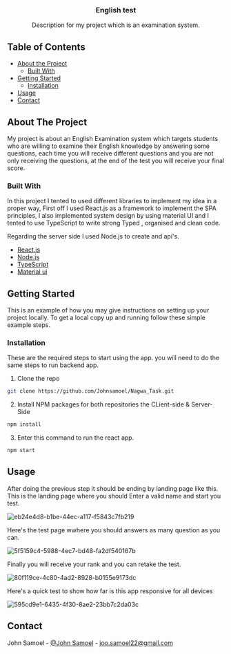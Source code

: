 <!-- PROJECT LOGO -->
<br />
<p align="center">

  <h3 align="center">English test</h3>

  <p align="center">
    Description for my project which is an examination system.
  </p>
</p>

<!-- TABLE OF CONTENTS -->

## Table of Contents

- [About the Project](#about-the-project)
  - [Built With](#built-with)
- [Getting Started](#getting-started)
  - [Installation](#installation)
- [Usage](#usage)
- [Contact](#contact)

<!-- ABOUT THE PROJECT -->

## About The Project

My project is about an English Examination system which targets students who are willing to examine their English knowledge by answering some questions, each time you will receive different questions and you are not only receiving the questions, at the end of the test you will receive your final score.

### Built With

In this project I tented to used different libraries to implement my idea in a proper way, First off I used React.js as a framework to implement the SPA principles, I also implemented system design by using material UI and I tented to use TypeScript to write strong Typed , organised and clean code.

Regarding the server side I used Node.js to create and api's.

- [React.js](https://ar.reactjs.org)
- [Node.js](https://nodejs.org/en)
- [TypeScript](https://www.typescriptlang.org/)
- [Material ui](https://mui.com)

<!-- GETTING STARTED -->

## Getting Started

This is an example of how you may give instructions on setting up your project locally.
To get a local copy up and running follow these simple example steps.

### Installation

These are the required steps to start using the app.
you will need to do the same steps to run backend app.

1. Clone the repo

```sh
git clone https://github.com/Johnsamoel/Nagwa_Task.git
```

2. Install NPM packages for both repositories the CLient-side & Server-Side
```sh
npm install
```

3. Enter this command to run the react app.

```sh
npm start
```

<!-- USAGE EXAMPLES -->

## Usage

After doing the previous step it should be ending by landing page like this.
This is the landing page where you should Enter a valid name and start you test.

![eb24e4d8-b1be-44ec-a117-f5843c7fb219](https://user-images.githubusercontent.com/37047996/182677958-29bdf642-4032-4b38-925f-37773d58a28d.jpg)

Here's the test page wwhere you should answers as many question as you can.

![5f5159c4-5988-4ec7-bd48-fa2df540167b](https://user-images.githubusercontent.com/37047996/182677969-35fdfbb9-5c37-4815-87e9-0909bb4d8b56.jpg)

Finally you will receive your rank and you can retake the test.

![80f119ce-4c80-4ad2-8928-b0155e9173dc](https://user-images.githubusercontent.com/37047996/182677980-f5fd7629-77bb-480a-886a-3e1fb11e0b11.jpg)

Here's a quick test to show how far is this app responsive for all devices

![595cd9e1-6435-4f30-8ae2-23bb7c2da03c](https://user-images.githubusercontent.com/37047996/182677992-59a34034-bd19-4ad9-bee2-d69d17250ba0.jpg)

<!-- CONTACT -->

## Contact

John Samoel - [@John Samoel](https://www.linkedin.com/in/johnsamoel) - joo.samoel22@gmail.com
